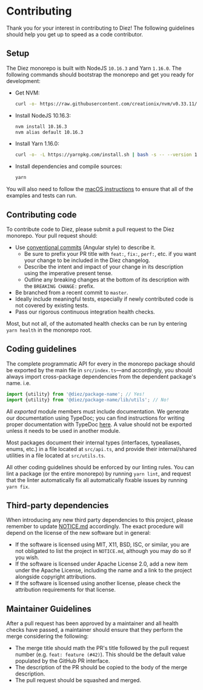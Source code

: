 # Contributing

Thank you for your interest in contributing to Diez! The following guidelines should help you get up to speed as a code contributor.

## Setup

The Diez monorepo is built with NodeJS `10.16.3` and Yarn `1.16.0`. The following commands should bootstrap the monorepo and get you ready for development:

- Get NVM:

  ```bash
  curl -o- https://raw.githubusercontent.com/creationix/nvm/v0.33.11/install.sh | bash
  ```

- Install NodeJS 10.16.3:

  ```bash
  nvm install 10.16.3
  nvm alias default 10.16.3
  ```

- Install Yarn 1.16.0:

  ```bash
  curl -o- -L https://yarnpkg.com/install.sh | bash -s -- --version 1.16.0
  ```

- Install dependencies and compile sources:

  ```bash
  yarn
  ```

You will also need to follow the [macOS instructions](docs/ide-setup-macos.md) to ensure that all of the examples and tests can run.

## Contributing code

To contribute code to Diez, please submit a pull request to the Diez monorepo. Your pull request should:

- Use [conventional commits](https://github.com/bcoe/conventional-changelog-standard/blob/master/convention.md) (Angular style) to describe it.
  - Be sure to prefix your PR title with `feat:`, `fix:`, `perf:`, etc. if you want your change to be included in the Diez changelog.
  - Describe the intent and impact of your change in its description using the imperative present tense.
  - Outline any breaking changes at the bottom of its description with the `BREAKING CHANGE:` prefix.
- Be branched from a recent commit to `master`.
- Ideally include meaningful tests, especially if newly contributed code is not covered by existing tests.
- Pass our rigorous continuous integration health checks.

Most, but not all, of the automated health checks can be run by entering `yarn health` in the monorepo root.

## Coding guidelines

The complete programmatic API for every in the monorepo package should be exported by the main file in `src/index.ts`—and accordingly, you should always import cross-package dependencies from the dependent package's name. i.e.

```javascript
import {utility} from '@diez/package-name'; // Yes!
import {utility} from '@diez/package-name/lib/utils'; // No!
```

All _exported_ module members must include documentation. We generate our documentation using TypeDoc; you can find instructions for writing proper documentation with TypeDoc [here](https://typedoc.org/guides/doccomments/). A value should not be exported unless it needs to be used in another module.

Most packages document their internal types (interfaces, typealiases, enums, etc.) in a file located at `src/api.ts`, and provide their internal/shared utilities in a file located at `src/utils.ts`.

All other coding guidelines should be enforced by our linting rules. You can lint a package (or the entire monorepo) by running `yarn lint`, and request that the linter automatically fix all automatically fixable issues by running `yarn fix`.

## Third-party dependencies

When introducing any new third party dependencies to this project, please remember to update [NOTICE.md](./NOTICE.md) accordingly. The exact procedure will depend on the license of the new software but in general:

- If the software is licensed using MIT, X11, BSD, ISC, or similar, you are not obligated to list the project in `NOTICE.md`, although you may do so if you wish.
- If the software is licensed under Apache License 2.0, add a new item under the Apache License, including the name and a link to the project alongside copyright attributions.
- If the software is licensed using another license, please check the attribution requirements for that license.

## Maintainer Guidelines

After a pull request has been approved by a maintainer and all health checks have passed, a maintainer should ensure that they perform the merge considering the following:

- The merge title should math the PR's title followed by the pull request number (e.g. `feat: feature (#42)`). This should be the default value populated by the GitHub PR interface.
- The description of the PR should be copied to the body of the merge description.
- The pull request should be squashed and merged.
